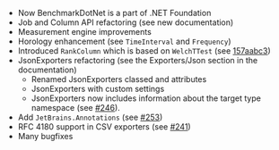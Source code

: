 * Now BenchmarkDotNet is a part of .NET Foundation
* Job and Column API refactoring (see new documentation)
* Measurement engine improvements
* Horology enhancement (see `TimeInterval` and `Frequency`)
* Introduced `RankColumn` which is based on `WelchTTest` (see [157aabc3](https://github.com/PerfDotNet/BenchmarkDotNet/commit/cf839a0d7ecfdf93da709b63fe324fd2157aabc3))
* JsonExporters refactoring (see the Exporters/Json section in the documentation)
  * Renamed JsonExporters classed and attributes
  * JsonExporters with custom settings
  * JsonExporters now includes information about the target type namespace (see [#246](https://github.com/PerfDotNet/BenchmarkDotNet/issues/246)).
* Add `JetBrains.Annotations` (see [#253](https://github.com/PerfDotNet/BenchmarkDotNet/pull/253))
* RFC 4180 support in CSV exporters (see [#241](https://github.com/PerfDotNet/BenchmarkDotNet/issues/241))
* Many bugfixes